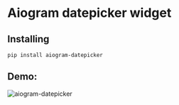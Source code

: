 # Aiogram datepicker widget

## Installing

    pip install aiogram-datepicker

## Demo:

![aiogram-datepicker](https://i.imgur.com/15hSnwZ.gif)

